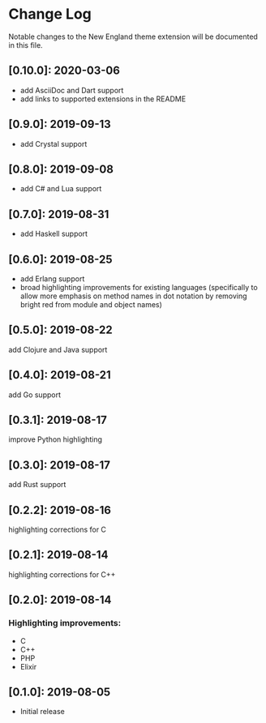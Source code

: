# Change Log

Notable changes to the New England theme extension will be documented in this file.

## **[0.10.0]:** 2020-03-06
- add AsciiDoc and Dart support
- add links to supported extensions in the README

## **[0.9.0]:** 2019-09-13
- add Crystal support

## **[0.8.0]:** 2019-09-08
- add C# and Lua support

## **[0.7.0]:** 2019-08-31
- add Haskell support

## **[0.6.0]:** 2019-08-25
- add Erlang support
- broad highlighting improvements for existing languages (specifically to allow more emphasis on method names in dot notation by removing bright red from module and object names)

## **[0.5.0]:** 2019-08-22
add Clojure and Java support

## **[0.4.0]:** 2019-08-21
add Go support

## **[0.3.1]:** 2019-08-17
improve Python highlighting

## **[0.3.0]:** 2019-08-17
add Rust support

## **[0.2.2]:** 2019-08-16
highlighting corrections for C

## **[0.2.1]:** 2019-08-14
highlighting corrections for C++

## **[0.2.0]:** 2019-08-14

### Highlighting improvements:

- C
- C++
- PHP
- Elixir

## **[0.1.0]:** 2019-08-05

- Initial release
